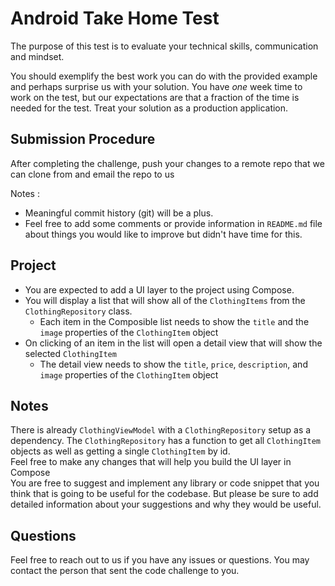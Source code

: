 # Android Take Home Test

The purpose of this test is to evaluate your technical skills, communication and mindset.

You should exemplify the best work you can do with the provided example and perhaps surprise us with your solution. You have *one* week time to work on the test, but our expectations are that a fraction of the time is needed for the test. Treat your solution as a production application.

## Submission Procedure
After completing the challenge, push your changes to a remote repo that we can clone from and email the repo to us 

Notes :
   - Meaningful commit history (git) will be a plus.
   - Feel free to add some comments or provide information in `README.md` file about things you would like to improve but didn't have time for this.

## Project
* You are expected to add a UI layer to the project using Compose.
* You will display a list that will show all of the `ClothingItems` from the `ClothingRepository` class.
    * Each item in the Composible list needs to show the `title` and the `image` properties of the `ClothingItem` object
* On clicking of an item in the list will open a detail view that will show the selected `ClothingItem`
    * The detail view needs to show the `title`, `price`, `description`, and `image` properties of the `ClothingItem` object

## Notes
There is already `ClothingViewModel` with a `ClothingRepository` setup as a dependency. The `ClothingRepository` has a function to get all `ClothingItem` objects as well as getting a single `ClothingItem` by id. <br>
Feel free to make any changes that will help you build the UI layer in Compose <br>
You are free to suggest and implement any library or code snippet that you think that is going to be useful
for the codebase. But please be sure to add detailed information about your suggestions and why they would be useful.


## Questions
Feel free to reach out to us if you have any issues or questions. You may contact the person that sent the 
code challenge to you.
